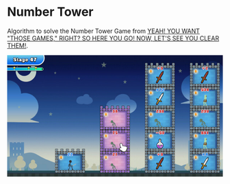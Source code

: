 # Number Tower

Algorithm to solve the Number Tower Game from [YEAH! YOU WANT "THOSE GAMES," RIGHT? SO HERE YOU GO! NOW, LET'S SEE YOU CLEAR THEM!](https://store.steampowered.com/app/2348100/).

![Screenshot from the Tower Game](screenshot.jpg)